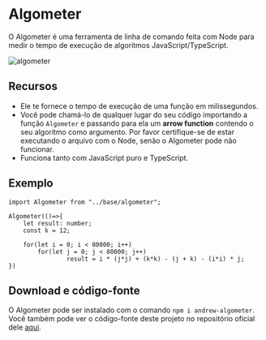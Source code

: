 # Algometer
O Algometer é uma ferramenta de linha de comando feita com Node para medir o tempo de execução de algoritmos JavaScript/TypeScript.

![algometer](https://andrewnationdev.vercel.app/img/algometer.png)

## Recursos
- Ele te fornece o tempo de execução de uma função em milissegundos.
- Você pode chamá-lo de qualquer lugar do seu código importando a função `Algometer` e passando para ela um **arrow function** contendo o seu algoritmo como argumento. Por favor certifique-se de estar executando o arquivo com o Node, senão o Algometer pode não funcionar.
- Funciona tanto com JavaScript puro e TypeScript.

## Exemplo
```tsx
import Algometer from "../base/algometer";

Algometer(()=>{
    let result: number;
    const k = 12;

    for(let i = 0; i < 80000; i++)
        for(let j = 0; j < 80000; j++)
                result = i * (j*j) + (k*k) - (j + k) - (i*i) * j;
})
```

## Download e código-fonte
O Algometer pode ser instalado com o comando `npm i andrew-algometer`. Você também pode ver o código-fonte deste projeto no repositório oficial dele [aqui](https://github.com/Redwars22/algometer).